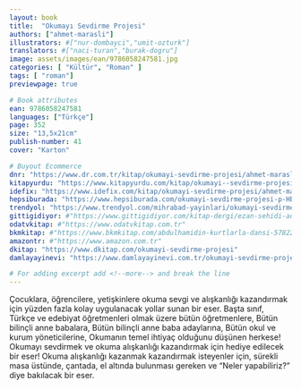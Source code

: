 ```yaml
---
layout: book
title:  "Okumayı Sevdirme Projesi"
authors: ["ahmet-marasli"]
illustrators: #["nur-dombayci","umit-ozturk"]
translators: #["naci-turan","burak-dogru"]
image: assets/images/ean/9786058247581.jpg
categories: [ "Kültür", "Roman" ]
tags: [ "roman"]
previewpage: true

# Book attributes
ean: 9786058247581
languages: ["Türkçe"]
page: 352
size: "13,5x21cm"
publish-number: 41
cover: "Karton"

# Buyout Ecommerce
dnr: "https://www.dr.com.tr/kitap/okumayi-sevdirme-projesi/ahmet-marasli/egitim-basvuru/egitim/urunno=0001735132001"
kitapyurdu: "https://www.kitapyurdu.com/kitap/okumayi--sevdirme-projesi/443934.html&filter_name=OKUMAYI+SEVD%C4%B0RME+PROJES%C4%B0"
idefix: "https://www.idefix.com/kitap/okumayi-sevdirme-projesi/ahmet-marasli/egitim-basvuru/egitim/urunno=0001735132001"
hepsiburada: "https://www.hepsiburada.com/okumayi-sevdirme-projesi-p-HBV00000GTCIS"
trendyol: "https://www.trendyol.com/mihrabad-yayinlari/okumayi-sevdirme-projesi-p-191855735"
gittigidiyor: #"https://www.gittigidiyor.com/kitap-dergi/ezan-sehidi-adnan-menderes_pdp_732728793"
odatvkitap: #"https://www.odatvkitap.com.tr"
bkmkitap: #"https://www.bkmkitap.com/abdulhamidin-kurtlarla-dansi-578226"
amazontr: #"https://www.amazon.com.tr"
dkitap: "https://www.dkitap.com/okumayi-sevdirme-projesi"
damlayayinevi: "https://www.damlayayinevi.com.tr/okumayi-sevdirme-projesi"

# For adding excerpt add <!--more--> and break the line
---
```

Çocuklara, öğrencilere, yetişkinlere okuma sevgi ve alışkanlığı kazandırmak için yüzden fazla kolay uygulanacak yollar sunan bir eser.
Başta sınıf, Türkçe ve edebiyat öğretmenleri olmak üzere bütün öğretmenlere,
Bütün bilinçli anne babalara,
Bütün bilinçli anne baba adaylarına,
Bütün okul ve kurum yöneticilerine,
Okumanın temel ihtiyaç olduğunu düşünen herkese!
Okumayı sevdirmek ve okuma alışkanlığı kazandırmak için hediye edilecek bir eser!
Okuma alışkanlığı kazanmak kazandırmak isteyenler için, sürekli masa üstünde, çantada, el altında bulunması gereken ve “Neler yapabiliriz?” diye bakılacak bir eser.
<!--more--> 